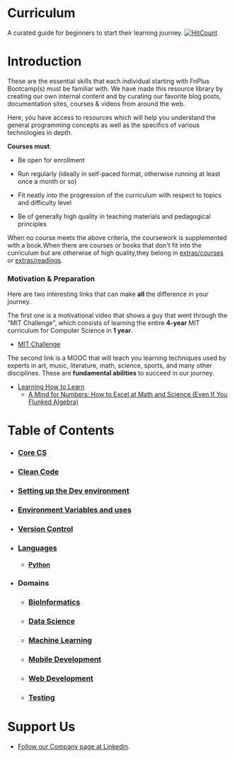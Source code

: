 # Curriculum

A curated guide for beginners to start their learning journey. [![HitCount](http://hits.dwyl.io/fnplus/curriculum.svg)](http://hits.dwyl.io/fnplus/curriculum)

# Introduction

These are the essential skills that each individual starting with FnPlus Bootcamp(s) must be familiar with. We have made this resource library by creating our own internal content and by curating our favorite blog posts, documentation sites, courses & videos from around the web.

Here, you have access to resources which will help you understand the general programming concepts as well as the specifics of various technologies in depth.

 **Courses must**:

- Be open for enrollment

- Run regularly (ideally in self-paced format, otherwise running at least once a month or so)

- Fit neatly into the progression of the curriculum with respect to topics and difficulty level

- Be of generally high quality in teaching materials and pedagogical principles

When no course meets the above criteria, the coursework is supplemented with a book.When there are courses or books that don't fit into the curriculum but are otherwise of high quality,they belong in [extras/courses](extras/courses.md) or [extras/readings](extras/readings.md).

### Motivation & Preparation

Here are two interesting links that can make **all** the difference in your journey.

The first one is a motivational video that shows a guy that went through the "MIT Challenge", which consists of learning the entire **4-year** MIT curriculum for Computer Science in **1 year**.

- [MIT Challenge](https://www.scotthyoung.com/blog/myprojects/mit-challenge-2/)

The second link is a MOOC that will teach you learning techniques used by experts in art, music, literature, math, science, sports, and many other disciplines. These are **fundamental abilities** to succeed in our journey.

- [Learning How to Learn](https://www.coursera.org/learn/learning-how-to-learn)
  - [A Mind for Numbers: How to Excel at Math and Science (Even If You Flunked Algebra)](https://amzn.to/2Lz8j6d)


# Table of Contents

- ### **[Core CS](https://github.com/fnplus/curriculum/tree/master/Core%20CS)**

- ### **[Clean Code](https://github.com/fnplus/curriculum/tree/master/Clean%20Code)**

- ### **[Setting up the Dev environment](https://github.com/fnplus/curriculum/tree/master/Setting%20up%20the%20Environment)**

- ### **[Environment Variables and uses](https://github.com/fnplus/curriculum/tree/master/Setting%20up%20the%20Environment#environment-variables-and-uses)**

- ### **[Version Control](https://github.com/fnplus/curriculum/tree/master/Version%20Control)**

- ### **[Languages](https://github.com/fnplus/curriculum/tree/master/Languages)**

  - #### **[Python](https://github.com/fnplus/curriculum/tree/master/Languages/Python)**

- ### Domains
  - ### **[BioInformatics](https://github.com/fnplus/curriculum/tree/master/Bio%20Informatics)**

  - ### **[Data Science](https://github.com/fnplus/curriculum/tree/master/Data%20Science)**
  
  - ### **[Machine Learning](https://github.com/fnplus/curriculum/tree/master/Machine%20Learning)**
  
  - ### **[Mobile Development](https://github.com/fnplus/curriculum/tree/master/Mobile%20Dev)**
  
  - ### **[Web Development](https://github.com/fnplus/curriculum/tree/master/Web%20Dev#web-dev)**
  
  - ### **[Testing](https://github.com/fnplus/curriculum/tree/master/Testing)**

# Support Us

- [Follow our Company page at Linkedin](https://www.linkedin.com/company/fnplus).
